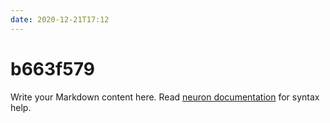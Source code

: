 ```yaml
---
date: 2020-12-21T17:12
---
```


# b663f579

Write your Markdown content here. Read [neuron documentation](https://neuron.zettel.page/2011404.html) for syntax help.

